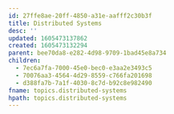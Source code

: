 ```yaml
---
id: 27ffe8ae-20ff-4850-a31e-aafff2c30b3f
title: Distributed Systems
desc: ''
updated: 1605473137862
created: 1605473132294
parent: bee70da8-e282-4d98-9709-1bad45e8a734
children:
  - 7ec6a7fa-7000-45e0-bec0-e3aa2e3493c5
  - 70076aa3-4564-4d29-8559-c766fa201698
  - d388fa7b-7a1f-4030-8c7d-b92c8e982490
fname: topics.distributed-systems
hpath: topics.distributed-systems
---
```



